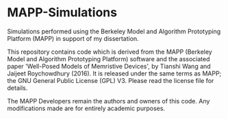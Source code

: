 # MAPP-Simulations
Simulations performed using the Berkeley Model and Algorithm Prototyping Platform (MAPP) in support of my dissertation.

This repository contains code which is derived from the MAPP (Berkeley Model and Algorithm Prototyping Platform) software and the associated paper 'Well-Posed Models of Memristive Devices', by Tianshi Wang and Jaijeet Roychowdhury (2016). It is released under the same terms as MAPP; the GNU General Public License (GPL) V3. Please read the license file for details.

The MAPP Developers remain the authors and owners of this code. Any modifications made are for entirely academic purposes.
